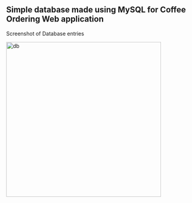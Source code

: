 ## Simple database made using MySQL for Coffee Ordering Web application

Screenshot of Database entries

<img width="415" alt="db" src="https://github.com/MwenyaG/BookStoreAppDb/assets/163680035/e6acffe1-f650-4bd4-9dda-c6bc66233c57">
